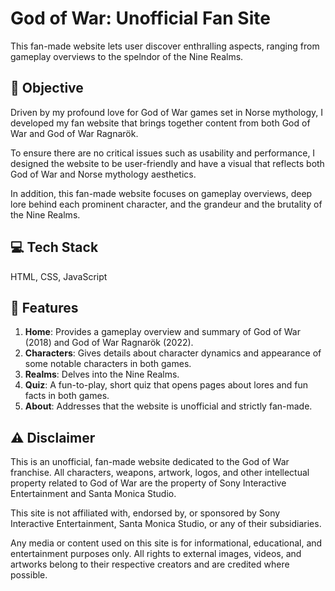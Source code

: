 # God of War: Unofficial Fan Site

This fan-made website lets user discover enthralling aspects, ranging from gameplay overviews to the spelndor of the Nine Realms.

## 🎯 Objective

Driven by my profound love for God of War games set in Norse mythology, I developed my fan website that brings together content from both God of War and God of War Ragnarök.

To ensure there are no critical issues such as usability and performance, I designed the website to be user-friendly and have a visual that reflects both God of War and Norse mythology aesthetics.

In addition, this fan-made website focuses on gameplay overviews, deep lore behind each prominent character, and the grandeur and the brutality of the Nine Realms.

## 💻 Tech Stack

HTML, CSS, JavaScript

## 🎨 Features
1. **Home**: Provides a gameplay overview and summary of God of War (2018) and God of War Ragnarök (2022).
2. **Characters**: Gives details about character dynamics and appearance of some notable characters in both games.
3. **Realms**: Delves into the Nine Realms.
4. **Quiz**: A fun-to-play, short quiz that opens pages about lores and fun facts in both games.
5. **About**: Addresses that the website is unofficial and strictly fan-made.

## ⚠️ Disclaimer
This is an unofficial, fan-made website dedicated to the God of War franchise. All characters, weapons, artwork, logos, and other intellectual property related to God of War are the property of Sony Interactive Entertainment and Santa Monica Studio.

This site is not affiliated with, endorsed by, or sponsored by Sony Interactive Entertainment, Santa Monica Studio, or any of their subsidiaries.

Any media or content used on this site is for informational, educational, and entertainment purposes only. All rights to external images, videos, and artworks belong to their respective creators and are credited where possible.
